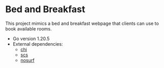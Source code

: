 # Bed and Breakfast
This project mimics a bed and breakfast webpage that clients can use to book available rooms.

- Go version 1.20.5
- External dependencies:
  - [chi](github.com/go-chi/chi/v5)
  - [scs](https://github.com/alexedwards/scs/v2)
  - [nosurf](https://github.com/justinas/nosurf)